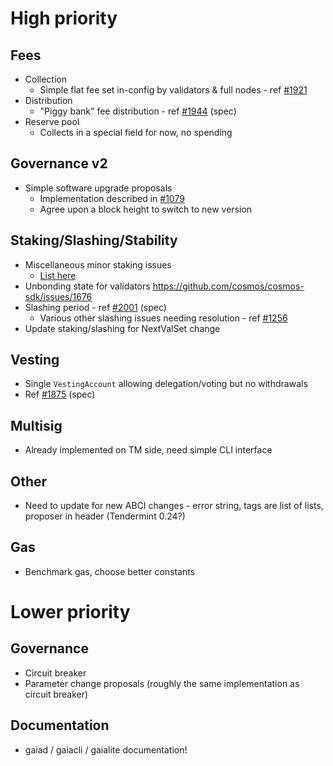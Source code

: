 # High priority

## Fees

- Collection
  - Simple flat fee set in-config by validators & full nodes - ref [#1921](https://github.com/cosmos/cosmos-sdk/issues/1921)
- Distribution
  - "Piggy bank" fee distribution - ref [#1944](https://github.com/cosmos/cosmos-sdk/pull/1944) (spec)
- Reserve pool
  - Collects in a special field for now, no spending

## Governance v2

- Simple software upgrade proposals
  - Implementation described in [#1079](https://github.com/cosmos/cosmos-sdk/issues/1079)
  - Agree upon a block height to switch to new version

## Staking/Slashing/Stability

- Miscellaneous minor staking issues
  - [List here](https://github.com/cosmos/cosmos-sdk/issues?utf8=%E2%9C%93&q=is%3Aissue+is%3Aopen+label%3Astaking+label%3Aprelaunch)
- Unbonding state for validators https://github.com/cosmos/cosmos-sdk/issues/1676
- Slashing period - ref [#2001](https://github.com/cosmos/cosmos-sdk/pull/2001) (spec)
  - Various other slashing issues needing resolution - ref [#1256](https://github.com/cosmos/cosmos-sdk/issues/1256)
- Update staking/slashing for NextValSet change

## Vesting

- Single `VestingAccount` allowing delegation/voting but no withdrawals
- Ref [#1875](https://github.com/cosmos/cosmos-sdk/pull/1875) (spec)

## Multisig

- Already implemented on TM side, need simple CLI interface

## Other

- Need to update for new ABCI changes - error string, tags are list of lists, proposer in header (Tendermint 0.24?)

## Gas

- Benchmark gas, choose better constants

# Lower priority

## Governance

- Circuit breaker 
- Parameter change proposals (roughly the same implementation as circuit breaker)

## Documentation

- gaiad / gaiacli / gaialite documentation!
